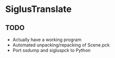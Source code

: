 # SiglusTranslate

## TODO
* Actually have a working program
* Automated unpacking/repacking of Scene.pck
* Port ssdump and sigluspck to Python
